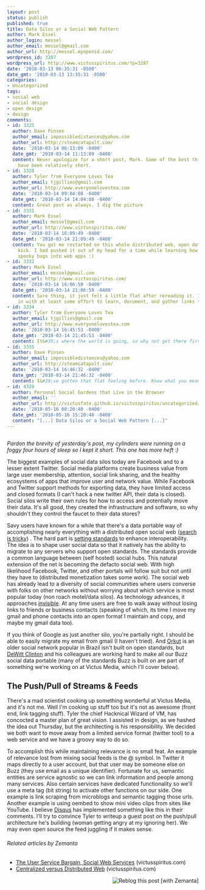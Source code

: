 ```yaml
---
layout: post
status: publish
published: true
title: Data Silos or a Social Web Pattern
author: Mark Essel
author_login: messel
author_email: messel@gmail.com
author_url: http://messel.myopenid.com/
wordpress_id: 3287
wordpress_url: http://www.victusspiritus.com/?p=3287
date: '2010-03-13 06:35:31 -0500'
date_gmt: '2010-03-13 13:35:31 -0500'
categories:
- Uncategorized
tags:
- social web
- social design
- open design
- design
comments:
- id: 3325
  author: Dave Pinsen
  author_email: impossibledistances@yahoo.com
  author_url: http://steamcatapult.com/
  date: '2010-03-14 06:13:09 -0400'
  date_gmt: '2010-03-14 11:13:09 -0400'
  content: Never apologize for a short post, Mark. Some of the best things written
    have been relatively short.
- id: 3328
  author: Tyler from Everyone Loves Tea
  author_email: tjgillies@gmail.com
  author_url: http://www.everyonelovestea.com
  date: '2010-03-14 09:04:08 -0400'
  date_gmt: '2010-03-14 14:04:08 -0400'
  content: Great post as always. I dig the picture
- id: 3331
  author: Mark Essel
  author_email: messel@gmail.com
  author_url: http://www.victusspiritus.com/
  date: '2010-03-14 16:09:49 -0400'
  date_gmt: '2010-03-14 21:09:49 -0400'
  content: You got me restarted on this whole distributed web, open data/standards
    kick. I had pushed it out of my head for a time while learning how to introduce
    spooky bugs into web apps :)
- id: 3332
  author: Mark Essel
  author_email: messel@gmail.com
  author_url: http://www.victusspiritus.com/
  date: '2010-03-14 16:06:59 -0400'
  date_gmt: '2010-03-14 21:06:59 -0400'
  content: Sure thing, it just felt a little flat after rereading it. I enjoy digging
    in with at least some effort to learn, document, and gather links to related info/people
- id: 3334
  author: Tyler from Everyone Loves Tea
  author_email: tjgillies@gmail.com
  author_url: http://www.everyonelovestea.com
  date: '2010-03-14 16:45:53 -0400'
  date_gmt: '2010-03-14 21:45:53 -0400'
  content: It&#39;s where the world is going, so why not get there first?
- id: 3335
  author: Dave Pinsen
  author_email: impossibledistances@yahoo.com
  author_url: http://steamcatapult.com/
  date: '2010-03-14 16:46:32 -0400'
  date_gmt: '2010-03-14 21:46:32 -0400'
  content: I&#39;ve gotten that flat feeling before. Know what you mean.
- id: 4329
  author: Personal Social Gardens that Live in the Browser
  author_email: ''
  author_url: http://victusfate.github.io/victusspiritus/uncategorized/2010/05/16/personal-social-gardens-that-live-in-the-browser/
  date: '2010-05-16 08:20:40 -0400'
  date_gmt: '2010-05-16 15:20:40 -0400'
  content: "[...] Data Silos or a Social Web Pattern [...]"
---
```

<p><a href="http://bjay70.deviantart.com/art/Silo-Sunrise-HDR-138379561"><img class="alignnone size-full" src="{{ site.url }}/assets/2010/03/l_1280_640_FD2CF59F-9819-4BDF-B527-613F6A563E38.jpeg" alt="" /></a></p>
<p><em>Pardon the brevity of yesterday's post, my cylinders were running on a foggy four hours of sleep so I kept it short. This one has more heft :)</em></p>
<p>The biggest examples of social data silos today are Facebook and to a lesser extent Twitter. Social media platforms create business value from large user membership, attention, social link sharing, and the healthy ecosystems of apps that improve user and network value. While Facebook and Twitter support methods for exporting data, they have limited access and closed formats (I can't hack a new twitter API, their data is closed). Social silos write their own rules for how to access and potentially move their data. It's all good, they created the infrastructure and software, so why shouldn't they control the faucet to their data stores?</p>
<p>Savy users have known for a while that there's a data portable way of accomplishing nearly everything with a distributed open social web (<a href="http://groups.google.com/group/open-web-discuss/browse_thread/thread/288c846cc484a3c4">search is tricky</a>) . The hard part is <a href="http://victusfate.github.io/victusspiritus/uncategorized/2010/03/08/open-web-protocols-and-discussion-groups/">setting standards</a> to enhance interoperability. The idea is to shape user social data so that it natively has the ability to migrate to any servers who support open standards. The standards provide a common language between (self hosted) social hubs. This natural extension of the net is becoming the defacto social web. With high likelihood Facebook, Twitter, and other portals will follow suit but not until they have to (distributed monetization takes some work). The social web has already lead to a diversity of social communities where users converse with folks on other networks without worrying about which service is most popular today (non roach motel/data silos). As technology advances, it approaches <a href="http://victusfate.github.io/victusspiritus/uncategorized/2010/01/29/the-ideal-computer-converges-on-invisible/">invisible</a>. At any time users are free to walk away without losing links to friends or business contacts (speaking of which, its time I move my gmail and phone contacts into an open format I maintain and copy, and maybe my gmail data too).</p>
<p>If you think of Google as just another silo, you're partially right. I should be able to easily migrate my email from gmail (I haven't tried). And <a class="zem_slink" title="Orkut" rel="homepage" href="http://www.orkut.com">Orkut</a> is an older social network popular in Brazil isn't built on open standards, but <a href="http://www.google.com/buzz/dclinton/KuXDg9P8Q8z/Jesse-Stay-A-few-points-of-clarification-to-your">DeWitt Clinton</a> and his colleagues are working hard to make all our Buzz social data portable (many of the standards Buzz is built on are part of something we're working on at Victus Media, which I'll cover below).</p>
<h2>The Push/Pull of Streams &amp; Feeds</h2>
<p>There's a mad scientist cooking up something wonderful at Victus Media, and it's not me. Well I'm cooking up stuff too but it's not as awesome (front end, link tagging stuff). Tyler the chief Hacknical Wizard of VM, has concocted a master plan of great vision. I assisted in design, as we hashed the idea out Thursday, but the architecting is his responsibility. We decided we both want to move away from a limited service format (twitter tool) to a web service and we have a groovy way to do so.</p>
<p>To accomplish this while maintaining relevance is no small feat. An example of relevance lost from mixing social feeds is the @ symbol. In Twitter it maps directly to a user account, but that user may be someone else on Buzz (they use email as a unique identifier). Fortunate for us, semantic entities are service agnostic so we can link information and people among many services. Also certain services have dedicated functionality so we'll use a meta tag (bit string) to activate other functions on our side. One example is link scraping from microblogs and semantic tagging those urls. Another example is using oembed to show mini video clips from sites like YouTube. I believe <a href="http://www.disqus.com">Disqus</a> has implemented something like this in their comments. I'll try to convince Tyler to writeup a guest post on the push/pull architecture he's building (woman getting angry at my ignoring her). We may even open source the feed juggling if it makes sense.</p>
<h6 class="zemanta-related-title" style="font-size: 1em;">Related articles by Zemanta</h6>
<ul class="zemanta-article-ul">
<li class="zemanta-article-ul-li"><a href="http://victusfate.github.io/victusspiritus/uncategorized/2010/03/09/the-user-service-bargain-social-web-services/">The User Service Bargain, Social Web Services</a> (victusspiritus.com)</li>
<li class="zemanta-article-ul-li"><a href="http://victusfate.github.io/victusspiritus/uncategorized/2010/03/03/centralized-versus-distributed-web/">Centralized versus Distributed Web</a> (victusspiritus.com)</li>
</ul>
<div class="zemanta-pixie" style="margin-top: 10px; height: 15px;"><a class="zemanta-pixie-a" title="Reblog this post [with Zemanta]" href="http://reblog.zemanta.com/zemified/cfd75785-ace0-4383-8e36-ea9334811805/"><img class="zemanta-pixie-img" style="border: none; float: right;" src="http://img.zemanta.com/reblog_e.png?x-id=cfd75785-ace0-4383-8e36-ea9334811805" alt="Reblog this post [with Zemanta]" /></a><span class="zem-script more-related pretty-attribution"><script src="http://static.zemanta.com/readside/loader.js" type="text/javascript"></script></span></div>
